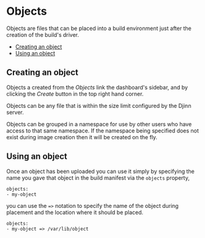 # Objects

Objects are files that can be placed into a build environment just after the
creation of the build's driver.

* [Creating an object](#creating-an-object)
* [Using an object](#using-an-object)

## Creating an object

Objects a created from the *Objects* link the dashboard's sidebar, and by
clicking the *Create* button in the top right hand corner.

Objects can be any file that is within the size limit configured by the Djinn
server.

Objects can be grouped in a namespace for use by other users who have access to
that same namespace. If the namespace being specified does not exist during
image creation then it will be created on the fly.

## Using an object

Once an object has been uploaded you can use it simply by specifying the name
you gave that object in the build manifest via the `objects` property,

    objects:
    - my-object

you can use the `=>` notation to specify the name of the object during placement
and the location where it should be placed.

    objects:
    - my-object => /var/lib/object
